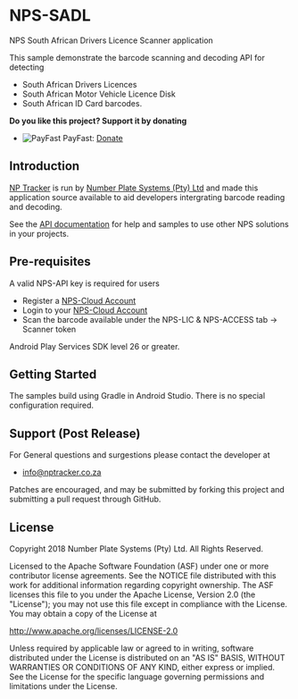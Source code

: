 # NPS-SADL

NPS South African Drivers Licence Scanner application

This sample demonstrate the barcode scanning and decoding API for detecting 
- South African Drivers Licences
- South African Motor Vehicle Licence Disk 
- South African ID Card barcodes.

**Do you like this project? Support it by donating**
- ![PayFast](https://api.nptracker.co.za/images/payfast.png) PayFast: [Donate](https://npscloud.co.za/Donation.html)

Introduction
------------
[NP Tracker](http://www.nptracker.co.za) is run by [Number Plate Systems (Pty) Ltd](http://npscloud.co.za) and made this application source available to aid developers intergrating barcode reading and decoding.

See the [API documentation](http://api.nptracker.co.za/docs/) for help and samples to use other NPS solutions in your projects.

Pre-requisites
--------------
 A valid NPS-API key is required for users 
 - Register a [NPS-Cloud Account](http://npscloud.co.za/register.php)
 - Login to your [NPS-Cloud Account](http://npscloud.co.za/login.php)
 - Scan the barcode available under the NPS-LIC & NPS-ACCESS tab -> Scanner token
 
 Android Play Services SDK level 26 or greater.

Getting Started
---------------
The samples build using Gradle in Android Studio.  There is no special
configuration required.

Support (Post Release)
-------

For General questions and surgestions please contact the developer at 
- info@nptracker.co.za

Patches are encouraged, and may be submitted by forking this project and
submitting a pull request through GitHub.

License
-------

Copyright 2018 Number Plate Systems (Pty) Ltd. All Rights Reserved.

Licensed to the Apache Software Foundation (ASF) under one or more contributor
license agreements.  See the NOTICE file distributed with this work for
additional information regarding copyright ownership.  The ASF licenses this
file to you under the Apache License, Version 2.0 (the "License"); you may not
use this file except in compliance with the License.  You may obtain a copy of
the License at

  http://www.apache.org/licenses/LICENSE-2.0

Unless required by applicable law or agreed to in writing, software
distributed under the License is distributed on an "AS IS" BASIS, WITHOUT
WARRANTIES OR CONDITIONS OF ANY KIND, either express or implied.  See the
License for the specific language governing permissions and limitations under
the License.
